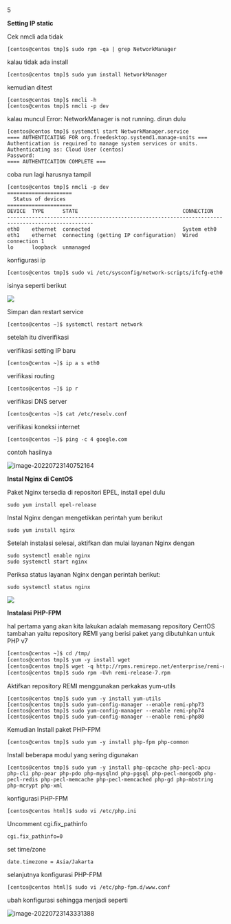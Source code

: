 5

**Setting IP static**

Cek nmcli ada tidak

```
[centos@centos tmp]$ sudo rpm -qa | grep NetworkManager
```

kalau tidak ada install

```
[centos@centos tmp]$ sudo yum install NetworkManager
```

kemudian ditest
```
[centos@centos tmp]$ nmcli -h
[centos@centos tmp]$ nmcli -p dev
```

kalau muncul Error: NetworkManager is not running. dirun dulu

```
[centos@centos tmp]$ systemctl start NetworkManager.service
==== AUTHENTICATING FOR org.freedesktop.systemd1.manage-units ===
Authentication is required to manage system services or units.
Authenticating as: Cloud User (centos)
Password:
==== AUTHENTICATION COMPLETE ===
```

coba run lagi harusnya tampil

```
[centos@centos tmp]$ nmcli -p dev
=====================
  Status of devices
=====================
DEVICE  TYPE      STATE                                  CONNECTION
--------------------------------------------------------------------------------------------------
eth0    ethernet  connected                              System eth0
eth1    ethernet  connecting (getting IP configuration)  Wired connection 1
lo      loopback  unmanaged
```

konfigurasi ip

```
[centos@centos tmp]$ sudo vi /etc/sysconfig/network-scripts/ifcfg-eth0
```

isinya seperti berikut

![](C:\Users\Ratno\Documents\Lightshot\Screenshot_2.jpg)

Simpan dan restart service

```
[centos@centos ~]$ systemctl restart network
```

setelah itu diverifikasi

verifikasi setting IP baru

```
[centos@centos ~]$ ip a s eth0
```

verifikasi routing

```
[centos@centos ~]$ ip r
```

verifikasi DNS server

```
[centos@centos ~]$ cat /etc/resolv.conf
```

verifikasi koneksi internet

```
[centos@centos ~]$ ping -c 4 google.com
```

contoh hasilnya

![image-20220723140752164](C:\Users\Ratno\AppData\Roaming\Typora\typora-user-images\image-20220723140752164.png)



**Instal Nginx di CentOS**

Paket Nginx tersedia di repositori EPEL, install epel dulu

```
sudo yum install epel-release
```

Instal Nginx dengan mengetikkan perintah yum berikut

```
sudo yum install nginx
```

Setelah instalasi selesai, aktifkan dan mulai layanan Nginx dengan 

```
sudo systemctl enable nginx
sudo systemctl start nginx
```

Periksa status layanan Nginx dengan perintah berikut:

```
sudo systemctl status nginx
```

![](C:\Users\Ratno\AppData\Roaming\Typora\typora-user-images\image-20220723110857098.png)



**Instalasi PHP-FPM**

hal pertama yang akan kita lakukan adalah memasang repository CentOS tambahan yaitu repository REMI yang berisi paket yang dibutuhkan untuk PHP v7

```HTML
[centos@centos ~]$ cd /tmp/
[centos@centos tmp]$ yum -y install wget
[centos@centos tmp]$ wget -q http://rpms.remirepo.net/enterprise/remi-release-7.rpm
[centos@centos tmp]$ sudo rpm -Uvh remi-release-7.rpm
```

Aktifkan repository REMI menggunakan perkakas yum-utils
```
[centos@centos tmp]$ sudo yum -y install yum-utils
[centos@centos tmp]$ sudo yum-config-manager --enable remi-php73
[centos@centos tmp]$ sudo yum-config-manager --enable remi-php74
[centos@centos tmp]$ sudo yum-config-manager --enable remi-php80
```

Kemudian Install paket PHP-FPM 

```
[centos@centos tmp]$ sudo yum -y install php-fpm php-common
```

Install beberapa modul yang sering digunakan

```
[centos@centos tmp]$ sudo yum -y install php-opcache php-pecl-apcu php-cli php-pear php-pdo php-mysqlnd php-pgsql php-pecl-mongodb php-pecl-redis php-pecl-memcache php-pecl-memcached php-gd php-mbstring php-mcrypt php-xml
```

konfigurasi PHP-FPM

```
[centos@centos html]$ sudo vi /etc/php.ini
```

Uncomment cgi.fix_pathinfo
```
cgi.fix_pathinfo=0
```

set time/zone

```
date.timezone = Asia/Jakarta
```

selanjutnya konfigurasi PHP-FPM

```
[centos@centos html]$ sudo vi /etc/php-fpm.d/www.conf
```

ubah konfigurasi sehingga menjadi seperti

![image-20220723143331388](C:\Users\Ratno\AppData\Roaming\Typora\typora-user-images\image-20220723143331388.png)

